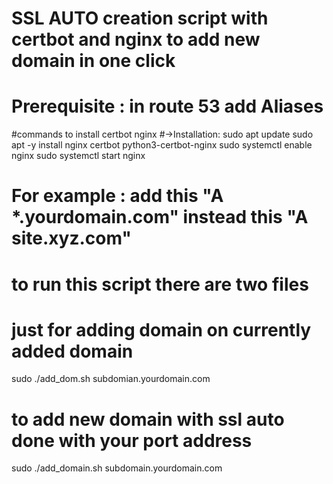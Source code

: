 # SSL AUTO creation script with certbot and nginx to add new domain in one click 
# Prerequisite : in route 53 add Aliases 

#commands to install certbot nginx 
#→Installation:
sudo apt update
sudo apt -y install nginx certbot python3-certbot-nginx 
sudo systemctl enable nginx
sudo systemctl start nginx



# For example : add this "A *.yourdomain.com" instead this "A site.xyz.com" 
# to run this script there are two files 



# just for adding domain on currently added domain
sudo ./add_dom.sh subdomian.yourdomain.com
# to add new domain with ssl auto done with your port address 
sudo ./add_domain.sh subdomain.yourdomain.com

